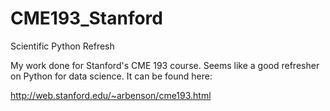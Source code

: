 # CME193_Stanford
Scientific Python Refresh

My work done for Stanford's CME 193 course. Seems like a good refresher on Python for data science. It can be found here:

http://web.stanford.edu/~arbenson/cme193.html
